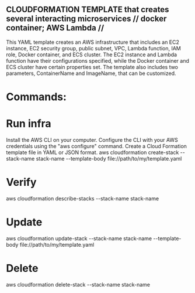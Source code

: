 
## CLOUDFORMATION TEMPLATE that creates several interacting microservices // docker container; AWS Lambda //
This YAML template creates an AWS infrastructure that includes an EC2 instance, EC2 security group, public subnet, VPC, Lambda function, IAM role, Docker container, and ECS cluster. The EC2 instance and Lambda function have their configurations specified, while the Docker container and ECS cluster have certain properties set. The template also includes two parameters, ContainerName and ImageName, that can be customized.

# Commands:
# Run infra
Install the AWS CLI on your computer.
Configure the CLI with your AWS credentials using the "aws configure" command.
Create a Cloud Formation template file in YAML or JSON format.
aws cloudformation create-stack --stack-name  stack-name --template-body file://path/to/my/template.yaml

# Verify
aws cloudformation describe-stacks --stack-name  stack-name

# Update
aws cloudformation update-stack --stack-name  stack-name --template-body file://path/to/my/template.yaml

# Delete
aws cloudformation delete-stack --stack-name  stack-name
